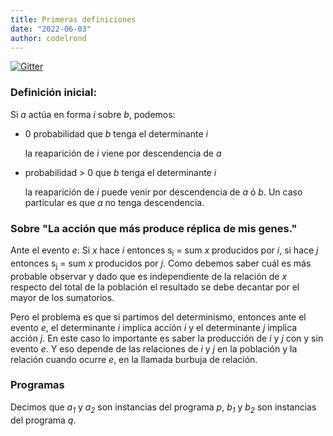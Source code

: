 ```yaml
---
title: Primeras definiciones
date: "2022-06-03"
author: codelrond
---
```


[![Gitter](https://badges.gitter.im/logic-replication/community.svg)](https://gitter.im/logic-replication/community?utm_source=badge&utm_medium=badge&utm_campaign=pr-badge)

### Definición inicial:

Si _a_ actúa en forma _i_ sobre _b_, podemos:

- 0 probabilidad que _b_ tenga el determinante _i_

    la reaparición de _i_ viene por descendencia de _a_

- probabilidad > 0 que _b_ tenga el determinante _i_

    la reaparición de _i_ puede venir por descendencia de _a_ ó _b_. Un caso particular es que _a_ no tenga descendencia.

### Sobre "La acción que más produce réplica de mis genes."

Ante el evento _e_: Si _x_ hace _i_ entonces s<sub>i</sub> = sum _x_ producidos por _i_, si hace _j_ entonces s<sub>j</sub> = sum _x_ producidos por _j_. Como debemos saber cuál es más probable observar y dado que es independiente de la relación de _x_ respecto del total de la población el resultado se debe decantar por el mayor de los sumatorios.

Pero el problema es que si partimos del determinismo, entonces ante el evento _e_, el determinante _i_ implica acción _i_ y el determinante _j_ implica acción _j_. En este caso lo importante es saber la producción de _i_ y _j_ con y sin evento _e_. Y eso depende de las relaciones de _i_ y _j_ en la población y la relación cuando ocurre _e_, en la llamada burbuja de relación.

### Programas

Decimos que _a<sub>1</sub>_ y _a<sub>2</sub>_ son instancias del programa _p_, _b<sub>1</sub>_ y _b<sub>2</sub>_ son instancias del programa _q_.

